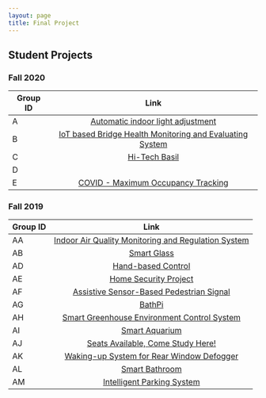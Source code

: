 ```yaml
---
layout: page
title: Final Project
---
```

## Student Projects
### Fall 2020

| **Group ID**      | **Link**     |
| ----------------------------- |:----------------------------:|
|A|[Automatic indoor light adjustment](https://yesandy.github.io/12740-group-project/)|
|B|[IoT based Bridge Health Monitoring and Evaluating System](https://xiongrxchn.github.io/IntelBri.github.io/)|
|C|[Hi-Tech Basil](https://lgraff.github.io/lgraff-12704_Final_Project/)|
|D||
|E|[COVID - Maximum Occupancy Tracking](https://github.com/SadhanaSai/12740-COVIDOccupancy/blob/main/README.md)|        


### Fall 2019

| **Group ID**      | **Link**     |
| ----------------------------- |:----------------------------:|
|AA|[Indoor Air Quality Monitoring and Regulation System](https://linlyu97.github.io/12-740/)|
|AB|[Smart Glass](https://12740teamab.github.io/Smart-Glass/)|
|AD|[Hand-based Control](https://yujuem.github.io/12740project.github.io/)|
|AE|[Home Security Project](https://12740ae.github.io/AE_website/)|
|AF| [Assistive Sensor-Based Pedestrian Signal](https://radish96.github.io/12740teamAF/)|        
|AG| [BathPi](https://hahahoho1997.github.io/BathPi/)|       
|AH|[Smart Greenhouse Environment Control System](https://jiadongsong31.github.io/project_12740/)|
|AI|[Smart Aquarium](https://dylan-wyl10.github.io/12740-AI-Group/index)|
|AJ|[Seats Available, Come Study Here!](https://lijingtu.github.io/12740_AJ/)|
|AK|[Waking-up System for Rear Window Defogger](https://chengzh2.github.io/12740-project-group-AK/)|
|AL|[Smart Bathroom](https://yuanpenc.github.io/AL-term-project.github.io/)|
|AM|[Intelligent Parking System](https://zhaochengd.github.io/Course_Data_Acquisition/)|









